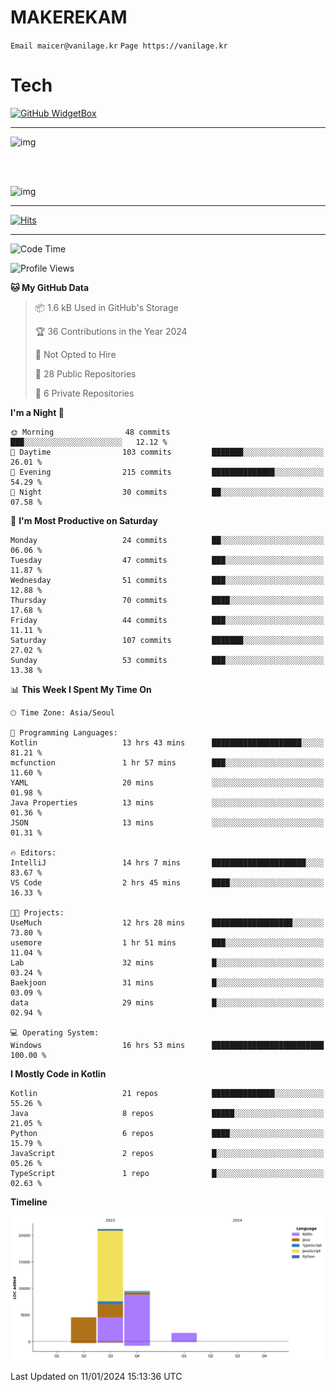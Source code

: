 # MAKEREKAM

`Email maicer@vanilage.kr`
`Page https://vanilage.kr`

# Tech

[![GitHub WidgetBox](https://github-widgetbox.vercel.app/api/skills?languages=python,js,ts,c,cpp,cs,java,kotlin,bash,md,html,css,xml,yaml,swift,powershell,json,R,SQL,php&tools=git,npm,gradle,nodejs,vercel,nginx&includeNames=true&theme=darkmode)](https://github.com/Jurredr/github-widgetbox)

---

![img](https://github-readme-stats.vercel.app/api/top-langs/?username=MAKEREKAM&layout=compact&theme=gruvbox)

<br>
<br>

![img](https://github-readme-stats.vercel.app/api/?username=MAKEREKAM&layout=compact&theme=gruvbox)

---

[![Hits](https://hits.seeyoufarm.com/api/count/incr/badge.svg?url=https%3A%2F%2Fgithub.com%2FMAKEREKAM&count_bg=%234A49D1&title_bg=%23555555&icon=&icon_color=%23E7E7E7&title=방문&edge_flat=false)](https://hits.seeyoufarm.com)

---

<!--START_SECTION:waka-->
![Code Time](http://img.shields.io/badge/Code%20Time-139%20hrs%2016%20mins-blue)

![Profile Views](http://img.shields.io/badge/Profile%20Views-1-blue)

**🐱 My GitHub Data** 

> 📦 1.6 kB Used in GitHub's Storage 
 > 
> 🏆 36 Contributions in the Year 2024
 > 
> 🚫 Not Opted to Hire
 > 
> 📜 28 Public Repositories 
 > 
> 🔑 6 Private Repositories 
 > 
**I'm a Night 🦉** 

```text
🌞 Morning                48 commits          ███░░░░░░░░░░░░░░░░░░░░░░   12.12 % 
🌆 Daytime                103 commits         ███████░░░░░░░░░░░░░░░░░░   26.01 % 
🌃 Evening                215 commits         ██████████████░░░░░░░░░░░   54.29 % 
🌙 Night                  30 commits          ██░░░░░░░░░░░░░░░░░░░░░░░   07.58 % 
```
📅 **I'm Most Productive on Saturday** 

```text
Monday                   24 commits          ██░░░░░░░░░░░░░░░░░░░░░░░   06.06 % 
Tuesday                  47 commits          ███░░░░░░░░░░░░░░░░░░░░░░   11.87 % 
Wednesday                51 commits          ███░░░░░░░░░░░░░░░░░░░░░░   12.88 % 
Thursday                 70 commits          ████░░░░░░░░░░░░░░░░░░░░░   17.68 % 
Friday                   44 commits          ███░░░░░░░░░░░░░░░░░░░░░░   11.11 % 
Saturday                 107 commits         ███████░░░░░░░░░░░░░░░░░░   27.02 % 
Sunday                   53 commits          ███░░░░░░░░░░░░░░░░░░░░░░   13.38 % 
```


📊 **This Week I Spent My Time On** 

```text
🕑︎ Time Zone: Asia/Seoul

💬 Programming Languages: 
Kotlin                   13 hrs 43 mins      ████████████████████░░░░░   81.21 % 
mcfunction               1 hr 57 mins        ███░░░░░░░░░░░░░░░░░░░░░░   11.60 % 
YAML                     20 mins             ░░░░░░░░░░░░░░░░░░░░░░░░░   01.98 % 
Java Properties          13 mins             ░░░░░░░░░░░░░░░░░░░░░░░░░   01.36 % 
JSON                     13 mins             ░░░░░░░░░░░░░░░░░░░░░░░░░   01.31 % 

🔥 Editors: 
IntelliJ                 14 hrs 7 mins       █████████████████████░░░░   83.67 % 
VS Code                  2 hrs 45 mins       ████░░░░░░░░░░░░░░░░░░░░░   16.33 % 

🐱‍💻 Projects: 
UseMuch                  12 hrs 28 mins      ██████████████████░░░░░░░   73.80 % 
usemore                  1 hr 51 mins        ███░░░░░░░░░░░░░░░░░░░░░░   11.04 % 
Lab                      32 mins             █░░░░░░░░░░░░░░░░░░░░░░░░   03.24 % 
Baekjoon                 31 mins             █░░░░░░░░░░░░░░░░░░░░░░░░   03.09 % 
data                     29 mins             █░░░░░░░░░░░░░░░░░░░░░░░░   02.94 % 

💻 Operating System: 
Windows                  16 hrs 53 mins      █████████████████████████   100.00 % 
```

**I Mostly Code in Kotlin** 

```text
Kotlin                   21 repos            ██████████████░░░░░░░░░░░   55.26 % 
Java                     8 repos             █████░░░░░░░░░░░░░░░░░░░░   21.05 % 
Python                   6 repos             ████░░░░░░░░░░░░░░░░░░░░░   15.79 % 
JavaScript               2 repos             █░░░░░░░░░░░░░░░░░░░░░░░░   05.26 % 
TypeScript               1 repo              █░░░░░░░░░░░░░░░░░░░░░░░░   02.63 % 
```



**Timeline**

![Lines of Code chart](https://raw.githubusercontent.com/MAKEREKAM/MAKEREKAM/main/assets/bar_graph.png)


 Last Updated on 11/01/2024 15:13:36 UTC
<!--END_SECTION:waka-->
